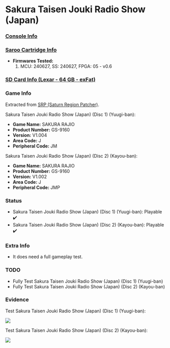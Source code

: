 # Sakura Taisen Jouki Radio Show (Japan)

### [Console Info](../../../../Info/Consoles/VA13/README.md)

### [Saroo Cartridge Info](../../../../Info/Cartridges/GuangzhouSanStarOnlineShop/1.6/README.md)

- <b>Firmwares Tested:</b>
  1. MCU: 240627, SS: 240627, FPGA: 05 - v0.6

### [SD Card Info (Lexar - 64 GB - exFat)](../../../../Info/SdCards/Lexar/64GB/exfat/README.md)

### Game Info

Extracted from [SRP (Saturn Region Patcher)](https://segaxtreme.net/resources/saturn-region-patcher.81/download).

Sakura Taisen Jouki Radio Show (Japan) (Disc 1) (Yuugi-ban):

- <b>Game Name:</b> SAKURA RAJIO
- <b>Product Number:</b> GS-9160
- <b>Version:</b> V1.004
- <b>Area Code:</b> J
- <b>Peripheral Code:</b> JM

Sakura Taisen Jouki Radio Show (Japan) (Disc 2) (Kayou-ban):

- <b>Game Name:</b> SAKURA RAJIO
- <b>Product Number:</b> GS-9160
- <b>Version:</b> V1.002
- <b>Area Code:</b> J
- <b>Peripheral Code:</b> JMP

### Status

- Sakura Taisen Jouki Radio Show (Japan) (Disc 1) (Yuugi-ban): Playable :heavy_check_mark:
- Sakura Taisen Jouki Radio Show (Japan) (Disc 2) (Kayou-ban): Playable :heavy_check_mark:

### Extra Info

- It does need a full gameplay test.

### TODO

- Fully Test Sakura Taisen Jouki Radio Show (Japan) (Disc 1) (Yuugi-ban)
- Fully Test Sakura Taisen Jouki Radio Show (Japan) (Disc 2) (Kayou-ban)

### Evidence

Test Sakura Taisen Jouki Radio Show (Japan) (Disc 1) (Yuugi-ban):

[![](https://img.youtube.com/vi/huxdJB_HduQ/0.jpg)](https://www.youtube.com/watch?v=huxdJB_HduQ)

Test Sakura Taisen Jouki Radio Show (Japan) (Disc 2) (Kayou-ban):

[![](https://img.youtube.com/vi/F2vSu0pIrEQ/0.jpg)](https://www.youtube.com/watch?v=F2vSu0pIrEQ)
